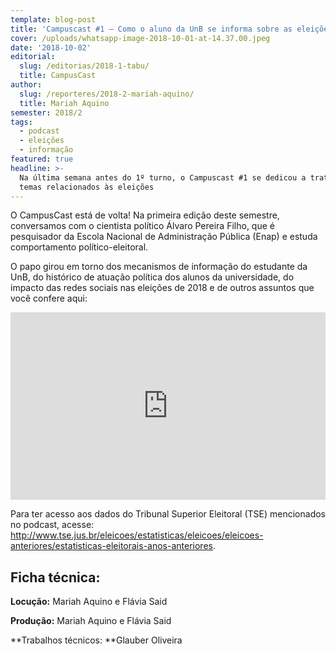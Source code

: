 ```yaml
---
template: blog-post
title: 'Campuscast #1 – Como o aluno da UnB se informa sobre as eleições?'
cover: /uploads/whatsapp-image-2018-10-01-at-14.37.00.jpeg
date: '2018-10-02'
editorial:
  slug: /editorias/2018-1-tabu/
  title: CampusCast
author:
  slug: /reporteres/2018-2-mariah-aquino/
  title: Mariah Aquino
semester: 2018/2
tags:
  - podcast
  - eleições
  - informação
featured: true
headline: >-
  Na última semana antes do 1º turno, o Campuscast #1 se dedicou a tratar de
  temas relacionados às eleições
---
```

O CampusCast está de volta! Na primeira edição deste semestre, conversamos com o cientista político Álvaro Pereira Filho, que é pesquisador da Escola Nacional de Administração Pública (Enap) e estuda comportamento político-eleitoral. 

O papo girou em torno dos mecanismos de informação do estudante da UnB, do histórico de atuação política dos alunos da universidade, do impacto das redes sociais nas eleições de 2018 e de outros assuntos que você confere aqui: 

<iframe width="100%" height="300" scrolling="no" frameborder="no" allow="autoplay" src="https://w.soundcloud.com/player/?url=https%3A//api.soundcloud.com/tracks/508176195&color=%23ff5500&auto_play=false&hide_related=false&show_comments=true&show_user=true&show_reposts=false&show_teaser=true&visual=true"></iframe>

Para ter acesso aos dados do Tribunal Superior Eleitoral (TSE) mencionados no podcast, acesse: <http://www.tse.jus.br/eleicoes/estatisticas/eleicoes/eleicoes-anteriores/estatisticas-eleitorais-anos-anteriores>.

## Ficha técnica:

**Locução:** Mariah Aquino e Flávia Said

**Produção:** Mariah Aquino e Flávia Said

**Trabalhos técnicos: **Glauber Oliveira
